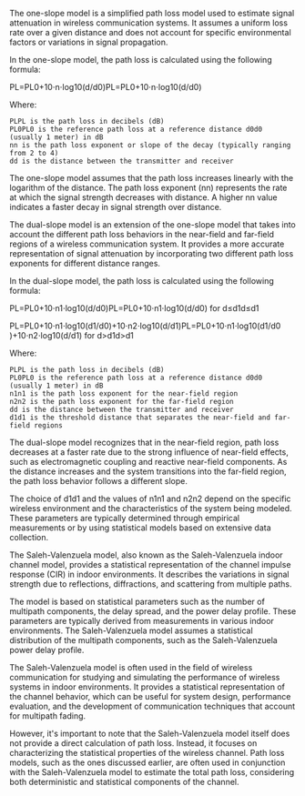 The one-slope model is a simplified path loss model used to estimate signal attenuation in wireless communication systems. It assumes a uniform loss rate over a given distance and does not account for specific environmental factors or variations in signal propagation.

In the one-slope model, the path loss is calculated using the following formula:

PL=PL0+10⋅n⋅log⁡10(d/d0)PL=PL0​+10⋅n⋅log10​(d/d0​)

Where:

    PLPL is the path loss in decibels (dB)
    PL0PL0​ is the reference path loss at a reference distance d0d0​ (usually 1 meter) in dB
    nn is the path loss exponent or slope of the decay (typically ranging from 2 to 4)
    dd is the distance between the transmitter and receiver

The one-slope model assumes that the path loss increases linearly with the logarithm of the distance. The path loss exponent (nn) represents the rate at which the signal strength decreases with distance. A higher nn value indicates a faster decay in signal strength over distance.


The dual-slope model is an extension of the one-slope model that takes into account the different path loss behaviors in the near-field and far-field regions of a wireless communication system. It provides a more accurate representation of signal attenuation by incorporating two different path loss exponents for different distance ranges.

In the dual-slope model, the path loss is calculated using the following formula:

PL=PL0+10⋅n1⋅log⁡10(d/d0)PL=PL0​+10⋅n1​⋅log10​(d/d0​) for d≤d1d≤d1​

PL=PL0+10⋅n1⋅log⁡10(d1/d0)+10⋅n2⋅log⁡10(d/d1)PL=PL0​+10⋅n1​⋅log10​(d1​/d0​)+10⋅n2​⋅log10​(d/d1​) for d>d1d>d1​

Where:

    PLPL is the path loss in decibels (dB)
    PL0PL0​ is the reference path loss at a reference distance d0d0​ (usually 1 meter) in dB
    n1n1​ is the path loss exponent for the near-field region
    n2n2​ is the path loss exponent for the far-field region
    dd is the distance between the transmitter and receiver
    d1d1​ is the threshold distance that separates the near-field and far-field regions

The dual-slope model recognizes that in the near-field region, path loss decreases at a faster rate due to the strong influence of near-field effects, such as electromagnetic coupling and reactive near-field components. As the distance increases and the system transitions into the far-field region, the path loss behavior follows a different slope.

The choice of d1d1​ and the values of n1n1​ and n2n2​ depend on the specific wireless environment and the characteristics of the system being modeled. These parameters are typically determined through empirical measurements or by using statistical models based on extensive data collection.



The Saleh-Valenzuela model, also known as the Saleh-Valenzuela indoor channel model, provides a statistical representation of the channel impulse response (CIR) in indoor environments. It describes the variations in signal strength due to reflections, diffractions, and scattering from multiple paths.

The model is based on statistical parameters such as the number of multipath components, the delay spread, and the power delay profile. These parameters are typically derived from measurements in various indoor environments. The Saleh-Valenzuela model assumes a statistical distribution of the multipath components, such as the Saleh-Valenzuela power delay profile.

The Saleh-Valenzuela model is often used in the field of wireless communication for studying and simulating the performance of wireless systems in indoor environments. It provides a statistical representation of the channel behavior, which can be useful for system design, performance evaluation, and the development of communication techniques that account for multipath fading.

However, it's important to note that the Saleh-Valenzuela model itself does not provide a direct calculation of path loss. Instead, it focuses on characterizing the statistical properties of the wireless channel. Path loss models, such as the ones discussed earlier, are often used in conjunction with the Saleh-Valenzuela model to estimate the total path loss, considering both deterministic and statistical components of the channel.
